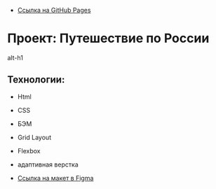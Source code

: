 * [Ссылка на GitHub Pages]() 

# Проект: Путешествие по России

alt-h1


## Технологии:

* Html
* CSS
* БЭМ
* Grid Layout
* Flexbox
* адаптивная верстка




* [Ссылка на макет в Figma](https://www.figma.com/file/5S2WSbEFL6awjVWJ0NWL8Q/Sprint-3_-Russia-_-desktop-mobile?node-id=28503%3A0)


